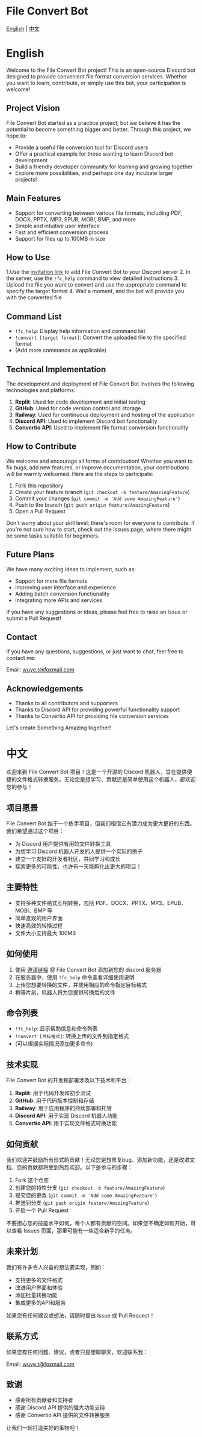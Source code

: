 # File Convert Bot

[English](#english) | [中文](#中文)

# English

Welcome to the File Convert Bot project! This is an open-source Discord bot designed to provide convenient file format conversion services. Whether you want to learn, contribute, or simply use this bot, your participation is welcome!

## Project Vision

File Convert Bot started as a practice project, but we believe it has the potential to become something bigger and better. Through this project, we hope to:

- Provide a useful file conversion tool for Discord users
- Offer a practical example for those wanting to learn Discord bot development
- Build a friendly developer community for learning and growing together
- Explore more possibilities, and perhaps one day incubate larger projects!

## Main Features

- Support for converting between various file formats, including PDF, DOCX, PPTX, MP3, EPUB, MOBI, BMP, and more
- Simple and intuitive user interface
- Fast and efficient conversion process
- Support for files up to 100MB in size

## How to Use

1.Use the <a href="https://discord.com/oauth2/authorize?client_id=1258258162545459332&permissions=108544&scope=bot" target="_blank">invitation link</a> to add File Convert Bot to your Discord server
2. In the server, use the `!fc_help` command to view detailed instructions
3. Upload the file you want to convert and use the appropriate command to specify the target format
4. Wait a moment, and the bot will provide you with the converted file

## Command List

- `!fc_help`: Display help information and command list
- `!convert [target format]`: Convert the uploaded file to the specified format
- (Add more commands as applicable)

## Technical Implementation

The development and deployment of File Convert Bot involves the following technologies and platforms:

1. **Replit**: Used for code development and initial testing
2. **GitHub**: Used for code version control and storage
3. **Railway**: Used for continuous deployment and hosting of the application
4. **Discord API**: Used to implement Discord bot functionality
5. **Convertio API**: Used to implement file format conversion functionality

## How to Contribute

We welcome and encourage all forms of contribution! Whether you want to fix bugs, add new features, or improve documentation, your contributions will be warmly welcomed. Here are the steps to participate:

1. Fork this repository
2. Create your feature branch (`git checkout -b feature/AmazingFeature`)
3. Commit your changes (`git commit -m 'Add some AmazingFeature'`)
4. Push to the branch (`git push origin feature/AmazingFeature`)
5. Open a Pull Request

Don't worry about your skill level; there's room for everyone to contribute. If you're not sure how to start, check out the Issues page, where there might be some tasks suitable for beginners.

## Future Plans

We have many exciting ideas to implement, such as:

- Support for more file formats
- Improving user interface and experience
- Adding batch conversion functionality
- Integrating more APIs and services

If you have any suggestions or ideas, please feel free to raise an Issue or submit a Pull Request!

## Contact

If you have any questions, suggestions, or just want to chat, feel free to contact me:

Email: wuye.t@foxmail.com

## Acknowledgements

- Thanks to all contributors and supporters
- Thanks to Discord API for providing powerful functionality support
- Thanks to Convertio API for providing file conversion services

Let's create Something Amazing together!

# 中文

欢迎来到 File Convert Bot 项目！这是一个开源的 Discord 机器人，旨在提供便捷的文件格式转换服务。无论您是想学习、贡献还是简单使用这个机器人，都欢迎您的参与！

## 项目愿景

File Convert Bot 始于一个练手项目，但我们相信它有潜力成为更大更好的东西。我们希望通过这个项目：

- 为 Discord 用户提供有用的文件转换工具
- 为想学习 Discord 机器人开发的人提供一个实际的例子
- 建立一个友好的开发者社区，共同学习和成长
- 探索更多的可能性，也许有一天能孵化出更大的项目！

## 主要特性

- 支持多种文件格式互相转换，包括 PDF、DOCX、PPTX、MP3、EPUB、MOBI、BMP 等
- 简单直观的用户界面
- 快速高效的转换过程
- 文件大小支持最大 100MB

## 如何使用

1. 使用 <a href="https://discord.com/oauth2/authorize?client_id=1258258162545459332&permissions=108544&scope=bot" target="_blank">邀请链接</a> 将 File Convert Bot 添加到您的 discord 服务器
2. 在服务器中，使用 `!fc_help` 命令查看详细使用说明
3. 上传您想要转换的文件，并使用相应的命令指定目标格式
4. 稍等片刻，机器人将为您提供转换后的文件

## 命令列表

- `!fc_help`: 显示帮助信息和命令列表
- `!convert [目标格式]`: 转换上传的文件到指定格式
- (可以根据实际情况添加更多命令)

## 技术实现

File Convert Bot 的开发和部署涉及以下技术和平台：

1. **Replit**: 用于代码开发和初步测试
2. **GitHub**: 用于代码版本控制和存储
3. **Railway**: 用于应用程序的持续部署和托管
4. **Discord API**: 用于实现 Discord 机器人功能
5. **Convertio API**: 用于实现文件格式转换功能

## 如何贡献

我们欢迎并鼓励所有形式的贡献！无论您是想修复bug、添加新功能，还是改进文档，您的贡献都将受到热烈欢迎。以下是参与的步骤：

1. Fork 这个仓库
2. 创建您的特性分支 (`git checkout -b feature/AmazingFeature`)
3. 提交您的更改 (`git commit -m 'Add some AmazingFeature'`)
4. 推送到分支 (`git push origin feature/AmazingFeature`)
5. 开启一个 Pull Request

不要担心您的技能水平如何，每个人都有贡献的空间。如果您不确定如何开始，可以查看 Issues 页面，那里可能有一些适合新手的任务。

## 未来计划

我们有许多令人兴奋的想法要实现，例如：

- 支持更多的文件格式
- 改进用户界面和体验
- 添加批量转换功能
- 集成更多的API和服务

如果您有任何建议或想法，请随时提出 Issue 或 Pull Request！

## 联系方式

如果您有任何问题、建议，或者只是想聊聊天，欢迎联系我：

Email: wuye.t@foxmail.com

## 致谢

- 感谢所有贡献者和支持者
- 感谢 Discord API 提供的强大功能支持
- 感谢 Convertio API 提供的文件转换服务

让我们一起打造美好的事物吧！
